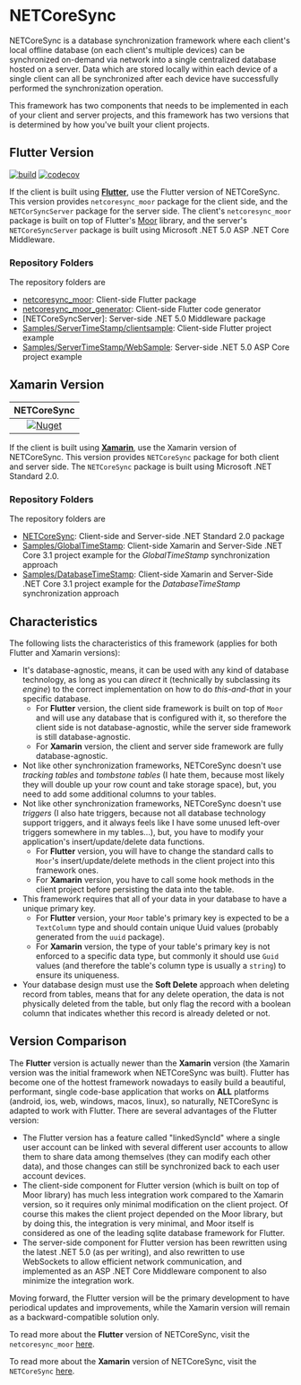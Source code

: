 # NETCoreSync

NETCoreSync is a database synchronization framework where each client's local offline database (on each client's multiple devices) can be synchronized on-demand via network into a single centralized database hosted on a server. Data which are stored locally within each device of a single client can all be synchronized after each device have successfully performed the synchronization operation.

This framework has two components that needs to be implemented in each of your client and server projects, and this framework has two versions that is determined by how you've built your client projects.

## Flutter Version

[![build](https://github.com/aldycool/NETCoreSync/actions/workflows/netcoresync_moor_build.yml/badge.svg?event=push)](https://github.com/aldycool/NETCoreSync/actions/workflows/netcoresync_moor_build.yml?query=event%3Apush) [![codecov](https://codecov.io/gh/aldycool/NETCoreSync/branch/master/graph/badge.svg?token=S2GTBOB7XB)](https://codecov.io/gh/aldycool/NETCoreSync)

If the client is built using **[Flutter](https://flutter.dev/)**, use the Flutter version of NETCoreSync. This version provides `netcoresync_moor` package for the client side, and the `NETCorSyncServer` package for the server side. The client's `netcoresync_moor` package is built on top of Flutter's [Moor](https://github.com/simolus3/moor) library, and the server's `NETCoreSyncServer` package is built using Microsoft .NET 5.0 ASP .NET Core Middleware.

### Repository Folders

The repository folders are
- [netcoresync_moor](netcoresync_moor): Client-side Flutter package
- [netcoresync_moor_generator](netcoresync_moor_generator): Client-side Flutter code generator
- [NETCoreSyncServer]: Server-side .NET 5.0 Middleware package
- [Samples/ServerTimeStamp/clientsample](Samples/ServerTimeStamp/clientsample): Client-side Flutter project example
- [Samples/ServerTimeStamp/WebSample](Samples/ServerTimeStamp/WebSample): Server-side .NET 5.0 ASP Core project example

## Xamarin Version

| NETCoreSync |
| :---: |
| [![Nuget](https://img.shields.io/nuget/v/NETCoreSync)](https://www.nuget.org/packages/NETCoreSync) |

If the client is built using **[Xamarin](https://dotnet.microsoft.com/apps/xamarin)**, use the Xamarin version of NETCoreSync. This version provides `NETCoreSync` package for both client and server side. The `NETCoreSync` package is built using Microsoft .NET Standard 2.0.

### Repository Folders

The repository folders are
- [NETCoreSync](NETCoreSync): Client-side and Server-side .NET Standard 2.0 package
- [Samples/GlobalTimeStamp](Samples/GlobalTimeStamp): Client-side Xamarin and Server-Side .NET Core 3.1 project example for the *GlobalTimeStamp* synchronization approach
- [Samples/DatabaseTimeStamp](Samples/DatabaseTimeStamp): Client-side Xamarin and Server-Side .NET Core 3.1 project example for the *DatabaseTimeStamp* synchronization approach

## Characteristics

The following lists the characteristics of this framework (applies for both Flutter and Xamarin versions):

- It's database-agnostic, means, it can be used with any kind of database technology, as long as you can _direct_ it (technically by subclassing its _engine_) to the correct implementation on how to do _this-and-that_ in your specific database.
  - For **Flutter** version, the client side framework is built on top of `Moor` and will use any database that is configured with it, so therefore the client side is not database-agnostic, while the server side framework is still database-agnostic.
  - For **Xamarin** version, the client and server side framework are fully database-agnostic.
- Not like other synchronization frameworks, NETCoreSync doesn't use _tracking tables_ and _tombstone tables_ (I hate them, because most likely they will double up your row count and take storage space), but, you need to add some additional columns to your tables.
- Not like other synchronization frameworks, NETCoreSync doesn't use _triggers_ (I also hate triggers, because not all database technology support triggers, and it always feels like I have some unused left-over triggers somewhere in my tables...), but, you have to modify your application's insert/update/delete data functions.
  - For **Flutter** version, you will have to change the standard calls to `Moor`'s insert/update/delete methods in the client project into this framework ones.
  - For **Xamarin** version, you have to call some hook methods in the client project before persisting the data into the table.
- This framework requires that all of your data in your database to have a unique primary key.
  - For **Flutter** version, your `Moor` table's primary key is expected to be a `TextColumn` type and should contain unique Uuid values (probably generated from the `uuid` package).
  - For **Xamarin** version, the type of your table's primary key is not enforced to a specific data type, but commonly it should use `Guid` values (and therefore the table's column type is usually a `string`) to ensure its uniqueness.
- Your database design must use the **Soft Delete** approach when deleting record from tables, means that for any delete operation, the data is not physically deleted from the table, but only flag the record with a boolean column that indicates whether this record is already deleted or not.

## Version Comparison

The **Flutter** version is actually newer than the **Xamarin** version (the Xamarin version was the initial framework when NETCoreSync was built). Flutter has become one of the hottest framework nowadays to easily build a beautiful, performant, single code-base application that works on **ALL** platforms (android, ios, web, windows, macos, linux), so naturally, NETCoreSync is adapted to work with Flutter. There are several advantages of the Flutter version:

- The Flutter version has a feature called "linkedSyncId" where a single user account can be linked with several different user accounts to allow them to share data among themselves (they can modify each other data), and those changes can still be synchronized back to each user account devices.
- The client-side component for Flutter version (which is built on top of Moor library) has much less integration work compared to the Xamarin version, so it requires only minimal modification on the client project. Of course this makes the client project depended on the Moor library, but by doing this, the integration is very minimal, and Moor itself is considered as one of the leading sqlite database framework for Flutter.
- The server-side component for Flutter version has been rewritten using the latest .NET 5.0 (as per writing), and also rewritten to use WebSockets to allow efficient network communication, and implemented as an ASP .NET Core Middleware component to also minimize the integration work.

Moving forward, the Flutter version will be the primary development to have periodical updates and improvements, while the Xamarin version will remain as a backward-compatible solution only.

To read more about the **Flutter** version of NETCoreSync, visit the `netcoresync_moor` [here](netcoresync_moor/README.md).

To read more about the **Xamarin** version of NETCoreSync, visit the `NETCoreSync` [here](NETCoreSync/README.md).
